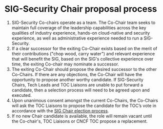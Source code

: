 # SIG-Security Chair proposal process

1) SIG-Security Co-chairs operate as a team. The Co-Chair team seeks to maintain full coverage of the leadership capabilities across the key qualities of industry experience, hands-on cloud-native and security experience, as well as administrative experience needed to run a SIG-Security.
2) If a clear successor for the exiting Co-Chair exists based on the merit of their contributions ("chop wood, carry water") and relevant experience that will benefit the SIG, based on the SIG's collective experience over time, the exiting Co-chair may nominate a successor.
3) The exiting Co-Chair should propose the desired successor to the other Co-Chairs. If there are any objections, the Co-Chair will have the opportunity to propose another worthy candidate. If SIG-Security Chairs, Tech Leads and TOC Liaisons are unable to put forward a candidate, then a selection process will need to be agreed upon and executed.
4) Upon unanimous consent amongst the current Co-Chairs, the Co-Chairs will ask the TOC Liaisons to propose the candidate for the TOC’s vote in accordance with the [SIG Chair election process](https://github.com/cncf/toc/blob/master/sigs/cncf-sigs.md#elections).
5) If no new Chair candidate is available, the role will remain vacant until the Co-chair's, TOC Liaisons or CNCF TOC propose a replacement.

